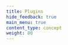 ```yaml
---
title: Plugins
hide_feedback: true
main_menu: true
content_type: concept
weight: 80
---
```


<!-- overview -->


<!-- body -->
